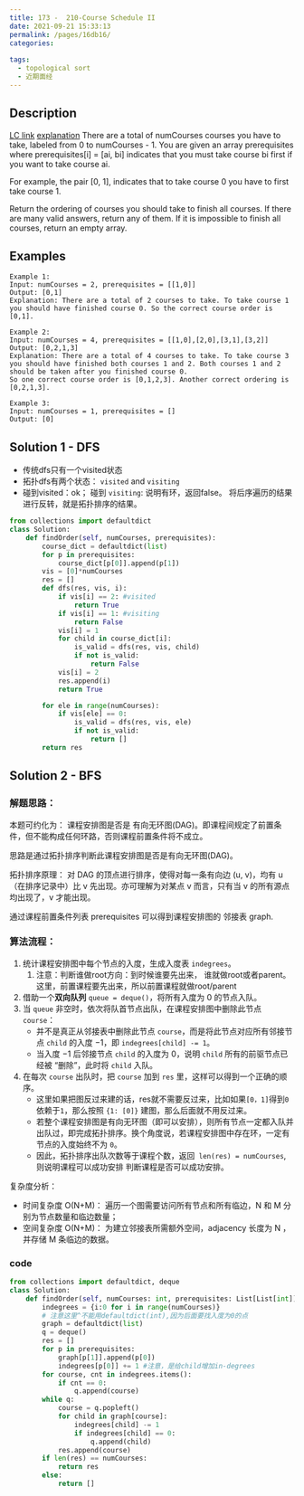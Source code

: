 ```yaml
---
title: 173 -  210-Course Schedule II
date: 2021-09-21 15:33:13
permalink: /pages/16db16/
categories:
  
tags:
  - topological sort
  - 近期面经
---
```

## Description
[LC link](https://leetcode.com/problems/course-schedule-ii/)
  [explanation](http://zxi.mytechroad.com/blog/graph/leetcode-210-course-schedule-ii/)
There are a total of numCourses courses you have to take, labeled from 0 to numCourses - 1. You are given an array prerequisites where prerequisites[i] = [ai, bi] indicates that you must take course bi first if you want to take course ai.

For example, the pair [0, 1], indicates that to take course 0 you have to first take course 1.

Return the ordering of courses you should take to finish all courses. If there are many valid answers, return any of them. If it is impossible to finish all courses, return an empty array.

## Examples
```
Example 1:
Input: numCourses = 2, prerequisites = [[1,0]]
Output: [0,1]
Explanation: There are a total of 2 courses to take. To take course 1 you should have finished course 0. So the correct course order is [0,1].

Example 2:
Input: numCourses = 4, prerequisites = [[1,0],[2,0],[3,1],[3,2]]
Output: [0,2,1,3]
Explanation: There are a total of 4 courses to take. To take course 3 you should have finished both courses 1 and 2. Both courses 1 and 2 should be taken after you finished course 0.
So one correct course order is [0,1,2,3]. Another correct ordering is [0,2,1,3].

Example 3:
Input: numCourses = 1, prerequisites = []
Output: [0]
```
## Solution 1 - DFS
- 传统dfs只有一个visited状态
- 拓扑dfs有两个状态： `visited` and `visiting`
- 碰到visited：ok； 碰到  `visiting`: 说明有环，返回false。
将后序遍历的结果进行反转，就是拓扑排序的结果。
```python
from collections import defaultdict
class Solution:
    def findOrder(self, numCourses, prerequisites):
        course_dict = defaultdict(list)
        for p in prerequisites:
            course_dict[p[0]].append(p[1])
        vis = [0]*numCourses
        res = []
        def dfs(res, vis, i):
            if vis[i] == 2: #visited
                return True
            if vis[i] == 1: #visiting
                return False
            vis[i] = 1
            for child in course_dict[i]:
                is_valid = dfs(res, vis, child)
                if not is_valid:
                    return False
            vis[i] = 2
            res.append(i)
            return True

        for ele in range(numCourses):
            if vis[ele] == 0:
                is_valid = dfs(res, vis, ele)
                if not is_valid:
                    return []
        return res
```

## Solution 2 - BFS
### 解题思路：
本题可约化为： 课程安排图是否是 有向无环图(DAG)。即课程间规定了前置条件，但不能构成任何环路，否则课程前置条件将不成立。

思路是通过拓扑排序判断此课程安排图是否是有向无环图(DAG)。 

拓扑排序原理： 对 DAG 的顶点进行排序，使得对每一条有向边 (u, v)，均有 u（在排序记录中）比 v 先出现。亦可理解为对某点 v 而言，只有当 v 的所有源点均出现了，v 才能出现。

通过课程前置条件列表 prerequisites 可以得到课程安排图的 邻接表 graph.

### 算法流程：
1. 统计课程安排图中每个节点的入度，生成入度表 `indegrees`。
	1. 注意：判断谁做root方向：到时候谁要先出来， 谁就做root或者parent。这里，前置课程要先出来，所以前置课程就做root/parent
2. 借助一个**双向队列** `queue = deque()`，将所有入度为 0 的节点入队。
3. 当 `queue` 非空时，依次将队首节点出队，在课程安排图中删除此节点 `course`：
	- 并不是真正从邻接表中删除此节点 `course`，而是将此节点对应所有邻接节点 `child` 的入度 −1，即 `indegrees[child] -= 1`。
	- 当入度 −1 后邻接节点 `child` 的入度为 0，说明 `child` 所有的前驱节点已经被 “删除”，此时将 `child` 入队。	
4. 在每次 `course` 出队时，把 `course` 加到 `res` 里，这样可以得到一个正确的顺序。
	- 这里如果把图反过来建的话，res就不需要反过来，比如如果`[0，1]`得到`0`依赖于`1`，那么按照 `{1: [0]}` 建图，那么后面就不用反过来。
	- 若整个课程安排图是有向无环图（即可以安排），则所有节点一定都入队并出队过，即完成拓扑排序。换个角度说，若课程安排图中存在环，一定有节点的入度始终不为 `0`。
	- 因此，拓扑排序出队次数等于课程个数，返回` len(res) = numCourses`, 则说明课程可以成功安排 判断课程是否可以成功安排。
	
复杂度分析：
- 时间复杂度 O(N+M)： 遍历一个图需要访问所有节点和所有临边，N 和 M 分别为节点数量和临边数量；
- 空间复杂度 O(N+M)： 为建立邻接表所需额外空间，adjacency 长度为 N ，并存储 M 条临边的数据。

### code
```python
from collections import defaultdict, deque
class Solution:
    def findOrder(self, numCourses: int, prerequisites: List[List[int]]) -> List[int]:
        indegrees = {i:0 for i in range(numCourses)} 
        # 注意这里^不能用defaultdict(int),因为后面要找入度为0的点
        graph = defaultdict(list)
        q = deque()
        res = []
        for p in prerequisites:
            graph[p[1]].append(p[0])
            indegrees[p[0]] += 1 #注意，是给child增加in-degrees
        for course, cnt in indegrees.items():
            if cnt == 0:
                q.append(course)
        while q:
            course = q.popleft()
            for child in graph[course]:
                indegrees[child] -= 1
                if indegrees[child] == 0:
                    q.append(child)
            res.append(course)
        if len(res) == numCourses:
            return res 
        else:
            return []
```
